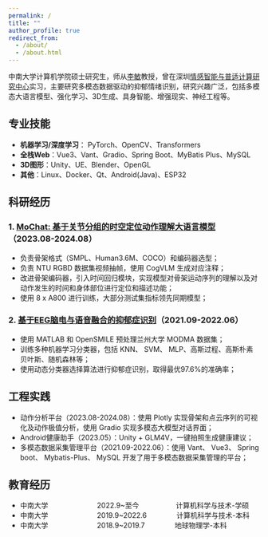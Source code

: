 ```yaml
---
permalink: /
title: ""
author_profile: true
redirect_from: 
  - /about/
  - /about.html
---
```


中南大学计算机学院硕士研究生，师从[李敏](http://bioinformatics.csu.edu.cn/limin/)教授，曾在深圳[情感智能与普适计算研究中心](https://ai.smbu.edu.cn/yjzz/qgznypsjsyjzx/zxjj.htm)实习，主要研究多模态数据驱动的抑郁情绪识别，研究兴趣广泛，包括多模态大语言模型、强化学习、3D生成、具身智能、增强现实、神经工程等。

## 专业技能

* **机器学习/深度学习**： PyTorch、OpenCV、Transformers
* **全栈Web**：Vue3、Vant、Gradio、Spring Boot、MyBatis Plus、MySQL
* **3D图形**：Unity、UE、Blender、OpenGL
* **其他**：Linux、Docker、Qt、Android(Java)、ESP32

## 科研经历

### 1. [MoChat: 基于关节分组的时空定位动作理解大语言模型](https://arxiv.org/abs/2410.11404)（2023.08-2024.08）
* 负责骨架格式（SMPL、Human3.6M、COCO）和编码器选型；
* 负责 NTU RGBD 数据集视频抽帧，使用 CogVLM 生成对应注释；
* 改进骨架编码器，引入时间回归模块，实现模型对骨架运动序列的理解以及对动作发生的时间和身体部位进行定位和描述功能；
* 使用 8 x A800 进行训练，大部分测试集指标领先同期模型；

### 2. [基于EEG脑电与语音融合的抑郁症识别](https://arxiv.org/abs/2410.11404)（2021.09-2022.06）
* 使用 MATLAB 和 OpenSMILE 预处理兰州大学 MODMA 数据集；
* 训练多种机器学习分类器，包括 KNN、 SVM、 MLP、高斯过程、高斯朴素贝叶斯、随机森林等；
* 使用动态分类器选择算法进行抑郁症识别，取得最优97.6%的准确率；

## 工程实践

* 动作分析平台（2023.08-2024.08）：使用 Plotly 实现骨架和点云序列的可视化及动作极值分析，使用 Gradio 实现多模态大模型对话界面；
* Android健康助手（2023.05）：Unity + GLM4V，一键拍照生成健康建议；
* 多模态数据采集管理平台（2021.09-2022.06）：使用 Vant、 Vue3、 Spring boot、 Mybatis-Plus、 MySQL 开发了用于多模态数据采集管理的平台；

## 教育经历

* 中南大学&emsp;&emsp;&emsp;&emsp;&emsp;&emsp;&emsp;2022.9~至今&emsp;&emsp;&emsp;&emsp;&emsp; 计算机科学与技术-学硕
* 中南大学&emsp;&emsp;&emsp;&emsp;&emsp;&emsp;&emsp;2019.9~2022.6&emsp;&emsp;&emsp;&emsp; 计算机科学与技术-本科
* 中南大学&emsp;&emsp;&emsp;&emsp;&emsp;&emsp;&emsp;2018.9~2019.7&emsp;&emsp;&emsp;&emsp; 地球物理学-本科
